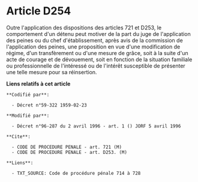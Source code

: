 # Article D254

Outre l'application des dispositions des articles 721 et D253, le comportement d'un détenu peut motiver de la part du juge de
l'application des peines ou du chef d'établissement, après avis de la commission de l'application des peines, une proposition
en vue d'une modification de régime, d'un transfèrement ou d'une mesure de grâce, soit à la suite d'un acte de courage et de
dévouement, soit en fonction de la situation familiale ou professionnelle de l'intéressé ou de l'intérêt susceptible de
présenter une telle mesure pour sa réinsertion.

**Liens relatifs à cet article**

	**Codifié par**:

	  - Décret n°59-322 1959-02-23

	**Modifié par**:

	  - Décret n°96-287 du 2 avril 1996 - art. 1 () JORF 5 avril 1996

	**Cite**:

	  - CODE DE PROCEDURE PENALE - art. 721 (M)
	  - CODE DE PROCEDURE PENALE - art. D253. (M)

	**Liens**:

	  - TXT_SOURCE: Code de procédure pénale 714 à 728
